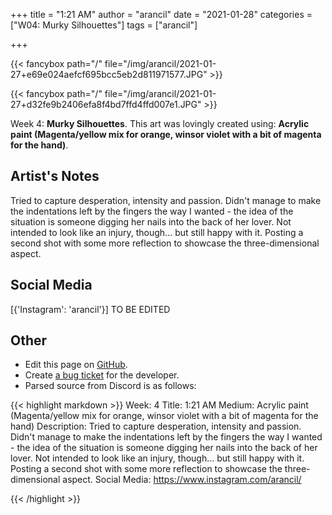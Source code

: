 +++
title =       "1:21 AM"
author =      "arancil"
date =        "2021-01-28"
categories =  ["W04: Murky Silhouettes"]
tags =        ["arancil"]

+++


{{< fancybox path="/" file="/img/arancil/2021-01-27+e69e024aefcf695bcc5eb2d811971577.JPG" >}}

{{< fancybox path="/" file="/img/arancil/2021-01-27+d32fe9b2406efa8f4bd7ffd4ffd007e1.JPG" >}}


Week 4: **Murky Silhouettes**. This art was lovingly created using: **Acrylic paint (Magenta/yellow mix for orange, winsor violet with a bit of magenta for the hand)**.

## Artist's Notes

Tried to capture desperation, intensity and passion. Didn't manage to make the indentations left by the fingers the way I wanted - the idea of the situation is someone digging her nails into the back of her lover. Not intended to look like an injury, though... but still happy with it. Posting a second shot with some more reflection to showcase the three-dimensional aspect.

## Social Media

[{'Instagram': 'arancil'}] TO BE EDITED

## Other

- Edit this page on [GitHub](https://github.com/teaminkling/web-refresh/edit/main/blog/content/blog/arancil-week-4-ac13.md).
- Create [a bug ticket](https://github.com/teaminkling/web-refresh/issues/new?assignees=&labels=bug&template=problem-report.md&title=) for the developer.
- Parsed source from Discord is as follows:

{{< highlight markdown >}}
Week: 4
Title: 1:21 AM
Medium: Acrylic paint (Magenta/yellow mix for orange, winsor violet with a bit of magenta for the hand)
Description: 
Tried to capture desperation, intensity and passion. Didn't manage to make the indentations left by the fingers the way I wanted - the idea of the situation is someone digging her nails into the back of her lover. Not intended to look like an injury, though... but still happy with it. Posting a second shot with some more reflection to showcase the three-dimensional aspect. 
Social Media: https://www.instagram.com/arancil/


{{< /highlight >}}